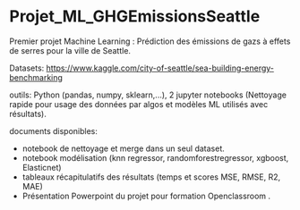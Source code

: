 # Projet_ML_GHGEmissionsSeattle

Premier projet Machine Learning : Prédiction des émissions de gazs à effets de serres pour la ville de Seattle.

Datasets: https://www.kaggle.com/city-of-seattle/sea-building-energy-benchmarking

outils: Python (pandas, numpy, sklearn,...), 2 jupyter notebooks (Nettoyage rapide pour usage des données par algos et modèles ML utilisés avec résultats).

documents disponibles:
- notebook de nettoyage et merge dans un seul dataset.
- notebook modélisation (knn regressor, randomforestregressor, xgboost, Elasticnet)
- tableaux récapitulatifs des résultats (temps et scores MSE, RMSE, R2, MAE)
- Présentation Powerpoint du projet pour formation Openclassroom .
